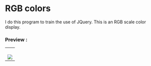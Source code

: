 # RGB colors
I do this program to train the use of JQuery. This is an RGB scale color display.


### Preview :

<table width="100%"> 
<tr>
<td width="100%">
<br>
<img src="https://github.com/jonathanoliveirarocha/coresRGB/blob/main/SAMPLE.png">
</td> 
</table>
